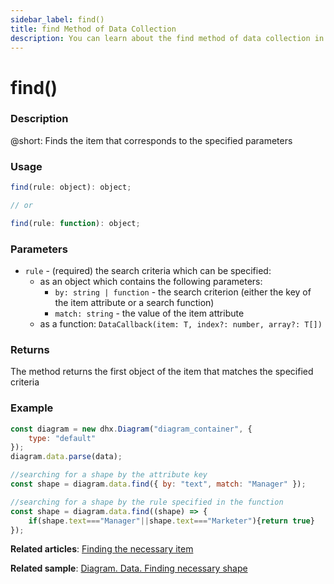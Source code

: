 ```yaml
---
sidebar_label: find()
title: find Method of Data Collection
description: You can learn about the find method of data collection in the documentation of the DHTMLX JavaScript Diagram library. Browse developer guides and API reference, try out code examples and live demos, and download a free 30-day evaluation version of DHTMLX Diagram.
---
```


# find()

### Description

@short: Finds the item that corresponds to the specified parameters

### Usage

~~~jsx
find(rule: object): object;

// or

find(rule: function): object;
~~~

### Parameters

- `rule` - (required) the search criteria which can be specified:
  - as an object which contains the following parameters:
    - `by: string | function` - the search criterion (either the key of the item attribute or a search function)
    - `match: string` - the value of the item attribute
  - as a function: `DataCallback(item: T, index?: number, array?: T[])`

### Returns

The method returns the first object of the item that matches the specified criteria

### Example

~~~jsx {7,10-12}
const diagram = new dhx.Diagram("diagram_container", {
    type: "default"
});
diagram.data.parse(data);

//searching for a shape by the attribute key
const shape = diagram.data.find({ by: "text", match: "Manager" });

//searching for a shape by the rule specified in the function
const shape = diagram.data.find((shape) => {
    if(shape.text==="Manager"||shape.text==="Marketer"){return true}
});
~~~

**Related articles**:  [Finding the necessary item](../../../guides/manipulating_items/#finding-the-necessary-item)

**Related sample**: [Diagram. Data. Finding necessary shape](https://snippet.dhtmlx.com/sete9z73)
